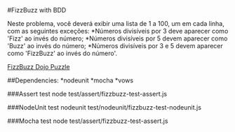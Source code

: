 #FizzBuzz with BDD

Neste problema, você deverá exibir uma lista de 1 a 100, um em cada linha, com as seguintes exceções:
*Números divisíveis por 3 deve aparecer como 'Fizz' ao invés do número;
*Números divisíveis por 5 devem aparecer como 'Buzz' ao invés do número;
*Números divisíveis por 3 e 5 devem aparecer como 'FizzBuzz' ao invés do número'.

[FizzBuzz Dojo Puzzle](http://dojopuzzles.com/problemas/exibe/fizzbuzz/ "FizzBuzz Dojo Puzzle")


##Dependencies:
*nodeunit
*mocha
*vows

###Assert test
node test/assert/fizzbuzz-test-assert.js

###NodeUnit test
nodeunit test/nodeunit/fizzbuzz-test-nodeunit.js 

###Mocha test
node test/assert/fizzbuzz-test-assert.js 


